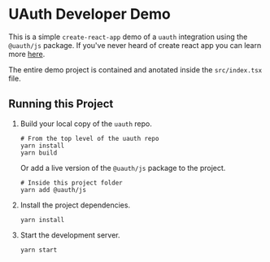 # UAuth Developer Demo

This is a simple `create-react-app` demo of a `uauth` integration using the `@uauth/js` package. If you've never heard of create react app you can learn more [here](https://create-react-app.dev).

The entire demo project is contained and anotated inside the `src/index.tsx` file.

## Running this Project

1. Build your local copy of the `uauth` repo.

   ```shell
   # From the top level of the uauth repo
   yarn install
   yarn build
   ```

   Or add a live version of the `@uauth/js` package to the project.

   ```shell
   # Inside this project folder
   yarn add @uauth/js
   ```

2. Install the project dependencies.

   ```shell
   yarn install
   ```

3. Start the development server.
   ```shell
   yarn start
   ```
